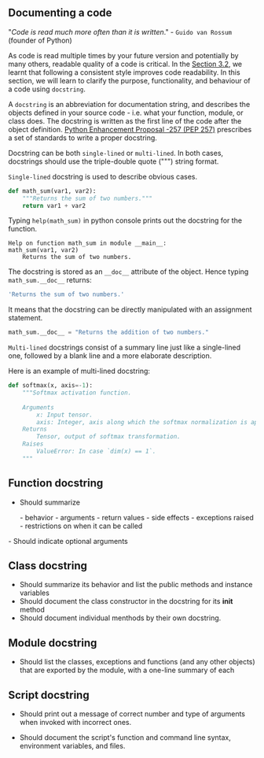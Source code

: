 


## Documenting a code

 "_Code is read much more often than it is written_." - `Guido van Rossum` (founder of Python)
 
 As code is read multiple times by your future version and potentially by many others, readable quality of a code is critical. In the [Section 3.2](weekly_materials/week3/docs/style-guide-for-python-code.md), we learnt that following a consistent style improves code readability. In this section, we will learn to clarify the purpose, functionality, and behaviour of a code using `docstring`.

A `docstring` is an abbreviation for documentation string, and describes the objects defined in your source code - i.e. what your function, module, or class does. The docstring is written as the first line of the code after the object definition. [Python Enhancement Proposal -257 (PEP 257)]() prescribes a set of standards to write a proper docstring. 


Docstring can be both `single-lined` or `multi-lined`. In both cases, docstrings should use the triple-double quote (""") string format.

`Single-lined` docstring is used to describe obvious cases. 

```python
def math_sum(var1, var2):
    """Returns the sum of two numbers."""
    return var1 + var2
```

Typing `help(math_sum)` in python console prints out the docstring for the function.
```
Help on function math_sum in module __main__:
math_sum(var1, var2)
    Returns the sum of two numbers.
```

The docstring is stored as an `__doc__` attribute of the object. Hence typing `math_sum.__doc__` returns:

```bash
'Returns the sum of two numbers.'
```

It means that the docstring can be directly manipulated with an assignment statement.

```python
math_sum.__doc__ = "Returns the addition of two numbers."
```

`Multi-lined` docstrings consist of a summary line just like a single-lined one, followed by a blank line and a more elaborate description. 

Here is an example of multi-lined docstring:

```python
def softmax(x, axis=-1):
    """Softmax activation function.
    
    Arguments
        x: Input tensor.
        axis: Integer, axis along which the softmax normalization is applied.
    Returns
        Tensor, output of softmax transformation.
    Raises
        ValueError: In case `dim(x) == 1`.
    """
 ```

## Function docstring

- Should summarize 
<ul> 
    - behavior
    - arguments
    - return values
    - side effects
    - exceptions raised
    - restrictions on when it can be called
    
</ul>
- Should indicate optional arguments


## Class docstring

- Should summarize its behavior and list the public methods and instance variables
- Should document the class constructor in the docstring for its __init__ method
- Should document individual menthods by their own docstring.

## Module docstring

-  Should list the classes, exceptions and functions (and any other objects) that are exported by the module, with a one-line summary of each 


## Script docstring

- Should print out a message of correct number and type of arguments when invoked with incorrect ones.

- Should document the script's function and command line syntax, environment variables, and files. 


